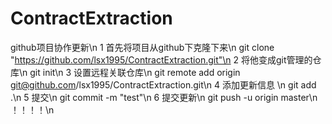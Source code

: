 # ContractExtraction
github项目协作更新\n
1 首先将项目从github下克隆下来\n
git clone "https://github.com/lsx1995/ContractExtraction.git"\n
2 将他变成git管理的仓库\n
git init\n
3 设置远程关联仓库\n
git remote add origin git@github.com/lsx1995/ContractExtraction.git\n
4 添加更新信息 \n
git add .\n
5 提交\n
git commit -m "test"\n
6 提交更新\n
git push -u origin master\n
！！！！\n
